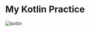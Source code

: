 # My Kotlin Practice
![kotlin](https://cdn.lynda.com/course/5026553/5026553-637199558559776938-16x9.jpg)
